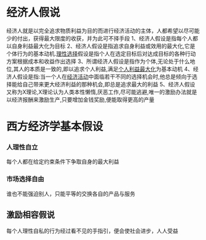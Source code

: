 # 经济人假说
经济人就是以完全追求物质利益为目的而进行经济活动的主体，人都希望以尽可能少的付出，获得最大限度的收获，并为此可不择手段
1、经济人假设是指每个人都以自身利益最大化为目标
2、经济人假设是指追求自身利益或效用的最大化,它是个体行为的基本动机.[理性选择](https://baike.baidu.com/item/%E7%90%86%E6%80%A7%E9%80%89%E6%8B%A9)假设是指个人在选定目标后对达成目标的各种行动方案根据成本和收益作出选择
3、所谓经济人假设是指作为个体,无论处于什么地位,其人的本质是一致的,即以追求个人利益,满足[个人利益最大化](https://baike.baidu.com/item/%E4%B8%AA%E4%BA%BA%E5%88%A9%E7%9B%8A%E6%9C%80%E5%A4%A7%E5%8C%96)为基本动机
4、经济人假设是指:当一个人在[经济活动](https://baike.baidu.com/item/%E7%BB%8F%E6%B5%8E%E6%B4%BB%E5%8A%A8)中面临若干不同的选择机会时,他总是倾向于选择能给自己带来更大经济利益的那种机会,即总是追求最大的利益
5、经济人假设又称为X理论,X理论认为人类本性懒惰,厌恶工作,尽可能逃避,唯一的激励办法就是以经济报酬来激励生产,只要增加金钱奖励,便能取得更高的产量
# 西方经济学基本假设
### 人理性自立
每个人都在给定约束条件下争取自身的最大利益
### 市场选择自由
谁也不能强迫别人，只能平等的交换各自的产品与服务
## 激励相容假说
每个人理性自私的行为经过看不见的手指引，便会使社会进步，人人受益
